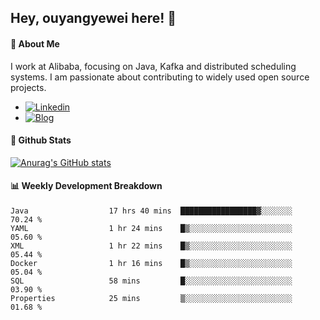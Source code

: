 ## Hey, ouyangyewei here! :wave:

#### :rocket: About Me
I work at Alibaba, focusing on Java, Kafka and distributed scheduling systems. I am passionate about contributing to widely used open source projects.

- [![Linkedin](https://img.shields.io/badge/LinkedIn-ouyangyewei-blue)](https://www.linkedin.com/in/ouyangyewei/)
- [![Blog](https://img.shields.io/badge/Blog-yeweiouyang-orange)](https://blog.csdn.net/yeweiouyang)

#### :star2: Github Stats
[![Anurag's GitHub stats](https://github-readme-stats.vercel.app/api?username=ouyangyewei&show_icons=true&cache_seconds=3600&theme=tokyonight)](https://github.com/anuraghazra/github-readme-stats)

#### :bar_chart: Weekly Development Breakdown
<!--START_SECTION:waka-->

```text
Java                  17 hrs 40 mins  █████████████████▓░░░░░░░   70.24 %
YAML                  1 hr 24 mins    █▒░░░░░░░░░░░░░░░░░░░░░░░   05.60 %
XML                   1 hr 22 mins    █▒░░░░░░░░░░░░░░░░░░░░░░░   05.44 %
Docker                1 hr 16 mins    █▒░░░░░░░░░░░░░░░░░░░░░░░   05.04 %
SQL                   58 mins         █░░░░░░░░░░░░░░░░░░░░░░░░   03.90 %
Properties            25 mins         ▒░░░░░░░░░░░░░░░░░░░░░░░░   01.68 %
```

<!--END_SECTION:waka-->
